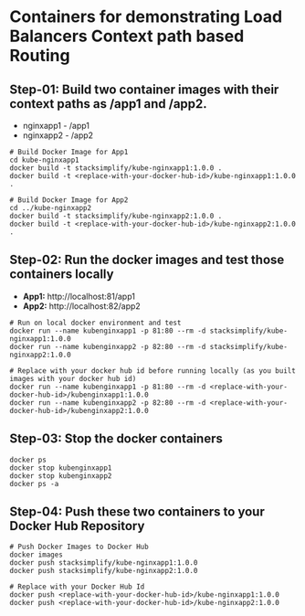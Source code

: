 # Containers for demonstrating Load Balancers Context path based Routing

## Step-01: Build two container images with their context paths as /app1 and /app2.
- nginxapp1 - /app1
- nginxapp2 - /app2
```
# Build Docker Image for App1
cd kube-nginxapp1
docker build -t stacksimplify/kube-nginxapp1:1.0.0 .
docker build -t <replace-with-your-docker-hub-id>/kube-nginxapp1:1.0.0 .

# Build Docker Image for App2
cd ../kube-nginxapp2
docker build -t stacksimplify/kube-nginxapp2:1.0.0 .
docker build -t <replace-with-your-docker-hub-id>/kube-nginxapp2:1.0.0 .
```    
## Step-02: Run the docker images and test those containers locally  
- **App1:** http://localhost:81/app1
- **App2:** http://localhost:82/app2
```
# Run on local docker environment and test
docker run --name kubenginxapp1 -p 81:80 --rm -d stacksimplify/kube-nginxapp1:1.0.0
docker run --name kubenginxapp2 -p 82:80 --rm -d stacksimplify/kube-nginxapp2:1.0.0

# Replace with your docker hub id before running locally (as you built images with your docker hub id)
docker run --name kubenginxapp1 -p 81:80 --rm -d <replace-with-your-docker-hub-id>/kubenginxapp1:1.0.0
docker run --name kubenginxapp2 -p 82:80 --rm -d <replace-with-your-docker-hub-id>/kubenginxapp2:1.0.0
```
## Step-03: Stop the docker containers
```
docker ps
docker stop kubenginxapp1
docker stop kubenginxapp2
docker ps -a
```    
## Step-04: Push these two containers to your Docker Hub Repository
```
# Push Docker Images to Docker Hub
docker images
docker push stacksimplify/kube-nginxapp1:1.0.0
docker push stacksimplify/kube-nginxapp2:1.0.0

# Replace with your Docker Hub Id
docker push <replace-with-your-docker-hub-id>/kube-nginxapp1:1.0.0
docker push <replace-with-your-docker-hub-id>/kube-nginxapp2:1.0.0
```
